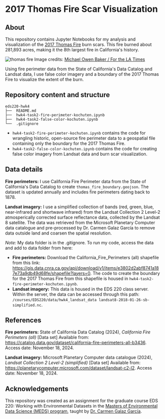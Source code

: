 # 2017 Thomas Fire Scar Visualization

## About
This repository contains Jupyter Notebooks for my analysis and visualization of the [2017 Thomas Fire](https://en.wikipedia.org/wiki/Thomas_Fire) burn scars. This fire burned about 281,893 acres, making it the 8th largest fire in California's history. 

![thomas fire](https://ca-times.brightspotcdn.com/dims4/default/7aca077/2147483647/strip/true/crop/2048x1365+0+0/resize/1440x960!/format/webp/quality/75/?url=https%3A%2F%2Fcalifornia-times-brightspot.s3.amazonaws.com%2Fe3%2F17%2F6803239007424db677d324a459ac%2Fla-me-thomas-fire-photos-010)
Image credits: [Michael Owen Baker / For the LA Times](https://www.latimes.com/local/lanow/la-me-thomas-fire-photos-photogallery.html)

Using fire perimeter data from the State of California's Data Catalog and Landsat data, I use false color imagery and a boundary of the 2017 Thomas Fire to visualize the extent of the burn. 

## Repository content and structure

```
eds220-hwk4
├──  README.md
├──  hwk4-task2-fire-perimeter-kochuten.ipynb
├──  hwk4-task2-false-color-kochuten.ipynb
└──  .gitignore
```

- `hwk4-task2-fire-perimeter-kochuten.ipynb` contains the code for wrangling historic, open-source fire perimeter data to a geospatial file containing only the boundary for the 2017 Thomas Fire.
- `hwk4-task2-false-color-kochuten.ipynb` contains the code for creating false color imagery from Landsat data and burn scar visualization.
    
## Data details

**Fire perimeters:** I use California Fire Perimeter data from the State of California's Data Catalog to create `thomas_fire_boundary.geojson`. The dataset is updated annually and includes fire perimeters dating back to 1878. 

**Landsat imagery:** I use a simplified collection of bands (red, green, blue, near-infrared and shortwave infrared) from the Landsat Collection 2 Level-2 atmosperically corrected surface reflectance data, collected by the Landsat 8 satellite. The data was retrieved from the Microsoft Planetary Computer data catalogue and pre-processed by Dr. Carmen Galaz García to remove data outside land and coarsen the spatial resolution. 

*Note:* My data folder is in the .gitignore. To run my code, access the data and add to data folder from here:
- **Fire perimeters:** Download the California_Fire_Perimeters (all) shapefile from this link: https://gis.data.cnra.ca.gov/api/download/v1/items/e3802d2abf8741a187e73a9db49d68fe/shapefile?layers=0. The code to create the boundary for the 2017 Thomas Fire from this shapefile is housed in `hwk4-task2-fire-perimeter-kochuten.ipynb`.
- **Landsat imagery:** This data is housed in the EDS 220 class server. Within the server, the data can be accessed through this path: `/courses/EDS220/data/hwk4_landsat_data landsat8-2018-01-26-sb-simplified.nc`.
 

## References

**Fire perimeters:** State of California Data Catalog (2024), *California Fire Perimeters (all)* [Data set] Available from: https://catalog.data.gov/dataset/california-fire-perimeters-all-b3436. Access date: November 18, 2024.

**Landsat imagery:** Microsoft Planetary Computer data catalogue (2024), *Landsat Collection 2 Level-2 (simplified)* [Data set] Available from: https://planetarycomputer.microsoft.com/dataset/landsat-c2-l2. Access date: November 18, 2024.

## Acknowledgements

This repository was created as an assignment for the graduate course EDS 220: Working with Environmental Datasets in the [Masters of Environmental Data Science (MEDS) program](https://bren.ucsb.edu/masters-programs/master-environmental-data-science), taught by [Dr. Carmen Galaz García](https://github.com/carmengg).


